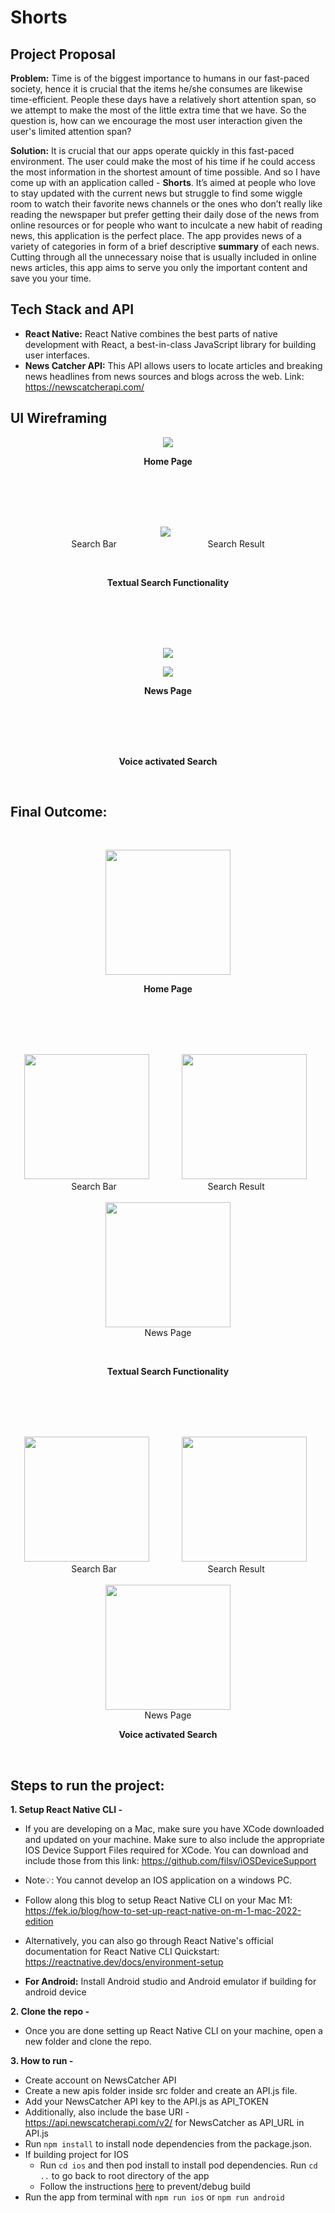 # Shorts

## Project Proposal

**Problem:** Time is of the biggest importance to humans in our fast-paced society, hence it is crucial that the items he/she consumes are likewise time-efficient. People these days have a relatively short attention span, so we attempt to make the most of the little extra time that we have. So the question is, how can we encourage the most user interaction given the user's limited attention span?

**Solution:** It is crucial that our apps operate quickly in this fast-paced environment. The user could make the most of his time if he could access the most information in the shortest amount of time possible. And so I have come up with an application called - **Shorts**. It’s aimed at people who love to stay updated with the current news but struggle to find some wiggle room to watch their favorite news channels or the ones who don’t really like reading the newspaper but prefer getting their daily dose of the news from online resources or for people who want to inculcate a new habit of reading news, this application is the perfect place. The app provides news of a variety of categories in form of a brief descriptive <b>summary</b> of each news. Cutting through all the unnecessary noise that is usually included in online news articles, this app aims to serve you only the important content and save you your time.

## Tech Stack and API

- **React Native:** React Native combines the best parts of native development with React, a best-in-class JavaScript library for building user interfaces.
- **News Catcher API:** This API allows users to locate articles and breaking news headlines from news sources and blogs across the web. Link: https://newscatcherapi.com/

## UI Wireframing

<p align=center>
<img src= "ShortsNative/assets/home_page_ui.png"/>
</p>
<p align=center><b>Home Page</b></p>

<br>
<br>
<br>
<br>

<p align=center>
<img src= "ShortsNative/assets/textual_search.png"> &nbsp <br>Search Bar  &nbsp &nbsp &nbsp &nbsp &nbsp &nbsp &nbsp &nbsp &nbsp &nbsp &nbsp &nbsp &nbsp &nbsp &nbsp &nbsp &nbsp &nbsp  Search Result</img>

</p>

<br>

<p align=center><b>Textual Search Functionality</b></p>

<br>
<br>
<br>
<br>

<p align=center>
<img src= "ShortsNative/assets/news_page.png"/>

</p>

<p align=center>
<img src= "ShortsNative/assets/voice_search.png"/>
</p>
<p align=center><b>News Page</b></p>

<br>
<br>
<br>
<br>

<p align=center><b>Voice activated Search</b></p>

<br>

## Final Outcome:

<br>
<p align=center>
<img src= "ShortsNative/assets/HomePage.png" style="width: 200px;"/>
</p>
<p align=center><b>Home Page</b></p>

<br>
<br>
<br>
<br>

<p align=center>
<img src= "ShortsNative/assets/KeywordSearch.png" style="width: 200px;"> &nbsp &nbsp  &nbsp &nbsp &nbsp &nbsp <img src= "ShortsNative/assets/KeySearchResult.png" style="width: 200px;"/> &nbsp <br>Search Bar  &nbsp &nbsp &nbsp &nbsp &nbsp &nbsp &nbsp &nbsp &nbsp &nbsp &nbsp &nbsp &nbsp &nbsp &nbsp &nbsp &nbsp &nbsp  Search Result</img>  <br><br> <img src= "ShortsNative/assets/ChessPage.png" style="width: 200px;"/> <br> News Page

</p>

<br>

<p align=center><b>Textual Search Functionality</b></p>

<br>
<br>
<br>
<br>

<p align=center>
<img src= "ShortsNative/assets/VoiceSearch.png" style="width: 200px;"> &nbsp &nbsp  &nbsp &nbsp &nbsp &nbsp <img src= "ShortsNative/assets/EM.png" style="width: 200px;"/> &nbsp <br>Search Bar  &nbsp &nbsp &nbsp &nbsp &nbsp &nbsp &nbsp &nbsp &nbsp &nbsp &nbsp &nbsp &nbsp &nbsp &nbsp &nbsp &nbsp &nbsp  Search Result</img>  <br><br> <img src= "ShortsNative/assets/EmNewspage.png" style="width: 200px;"/> <br> News Page

</p>

<p align=center><b>Voice activated Search</b></p>

<br>

## Steps to run the project:

**1. Setup React Native CLI -**

- If you are developing on a Mac, make sure you have XCode downloaded and updated on your machine. Make sure to also include the appropriate IOS Device Support Files required for XCode. You can download and include those from this link:
  https://github.com/filsv/iOSDeviceSupport

- Note💡: You cannot develop an IOS application on a windows PC.

- Follow along this blog to setup React Native CLI on your Mac M1:
  https://fek.io/blog/how-to-set-up-react-native-on-m-1-mac-2022-edition

- Alternatively, you can also go through React Native's official documentation for React Native CLI Quickstart:
  https://reactnative.dev/docs/environment-setup

- **For Android:**
  Install Android studio and Android emulator if building for android device

**2. Clone the repo -**

- Once you are done setting up React Native CLI on your machine, open a new folder and clone the repo.

**3. How to run -**

- Create account on NewsCatcher API
- Create a new apis folder inside src folder and create an API.js file.
- Add your NewsCatcher API key to the API.js as API_TOKEN
- Additionally, also include the base URI - https://api.newscatcherapi.com/v2/ for NewsCatcher as API_URL in API.js
- Run `npm install` to install node dependencies from the package.json.
- If building project for IOS
  - Run `cd ios` and then pod install to install pod dependencies. Run `cd ..` to go back to root directory of the app
  - Follow the instructions [here](https://github.com/aiba/react-native-m1) to prevent/debug build
- Run the app from terminal with `npm run ios` or `npm run android`
